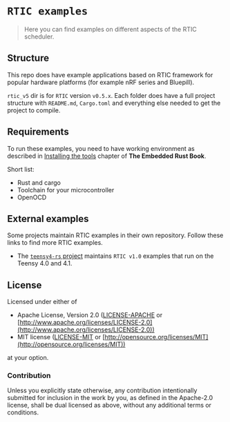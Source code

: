 # `RTIC examples`

> Here you can find examples on different aspects of the RTIC scheduler.

## Structure

This repo does have example applications based on RTIC framework for popular hardware platforms (for example nRF series and Bluepill).

`rtic_v5` dir is for `RTIC` version `v0.5.x`. Each folder does have a full project structure with `README.md`, `Cargo.toml` and everything else needed to get the project to compile.

## Requirements

To run these examples, you need to have working environment as described in [Installing the tools](https://rust-embedded.github.io/book/intro/install.html) chapter of **The Embedded Rust Book**.

Short list:

* Rust and cargo
* Toolchain for your microcontroller
* OpenOCD

## External examples

Some projects maintain RTIC examples in their own repository. Follow these links to find more RTIC examples.

- The [`teensy4-rs` project](https://github.com/mciantyre/teensy4-rs) maintains `RTIC v1.0` examples that run on the Teensy 4.0 and 4.1.

## License

Licensed under either of

* Apache License, Version 2.0 ([LICENSE-APACHE](LICENSE-APACHE) or
  [http://www.apache.org/licenses/LICENSE-2.0](http://www.apache.org/licenses/LICENSE-2.0))
* MIT license ([LICENSE-MIT](LICENSE-MIT) or [http://opensource.org/licenses/MIT](http://opensource.org/licenses/MIT))

at your option.

### Contribution

Unless you explicitly state otherwise, any contribution intentionally submitted for inclusion in the
work by you, as defined in the Apache-2.0 license, shall be dual licensed as above, without any
additional terms or conditions.
